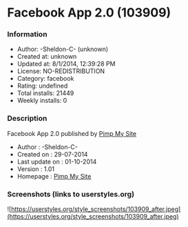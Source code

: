 # Facebook App 2.0 (103909)

### Information
- Author: -Sheldon-C- (unknown)
- Created at: unknown
- Updated at: 8/1/2014, 12:39:28 PM
- License: NO-REDISTRIBUTION
- Category: facebook
- Rating: undefined
- Total installs: 21449
- Weekly installs: 0


### Description
Facebook App 2.0 published by <a href="https://www.facebook.com/redpinguin">Pimp My Site</a>

 *  Author         : -Sheldon-C-
 *  Created on     : 29-07-2014
 *  Last update on : 01-10-2014
 *  Version        : 1.01
 *  Homepage       : <a href="https://www.facebook.com/redpinguin">Pimp My Site</a>


### Screenshots (links to userstyles.org)
![https://userstyles.org/style_screenshots/103909_after.jpeg](https://userstyles.org/style_screenshots/103909_after.jpeg)


